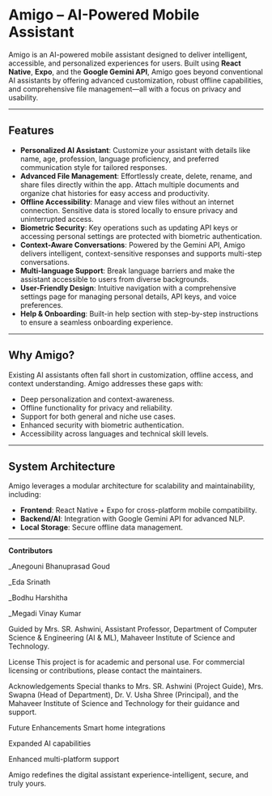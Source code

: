 # Amigo – AI-Powered Mobile Assistant

Amigo is an AI-powered mobile assistant designed to deliver intelligent, accessible, and personalized experiences for users. Built using **React Native**, **Expo**, and the **Google Gemini API**, Amigo goes beyond conventional AI assistants by offering advanced customization, robust offline capabilities, and comprehensive file management—all with a focus on privacy and usability.

---

## Features

- **Personalized AI Assistant**: Customize your assistant with details like name, age, profession, language proficiency, and preferred communication style for tailored responses.
- **Advanced File Management**: Effortlessly create, delete, rename, and share files directly within the app. Attach multiple documents and organize chat histories for easy access and productivity.
- **Offline Accessibility**: Manage and view files without an internet connection. Sensitive data is stored locally to ensure privacy and uninterrupted access.
- **Biometric Security**: Key operations such as updating API keys or accessing personal settings are protected with biometric authentication.
- **Context-Aware Conversations**: Powered by the Gemini API, Amigo delivers intelligent, context-sensitive responses and supports multi-step conversations.
- **Multi-language Support**: Break language barriers and make the assistant accessible to users from diverse backgrounds.
- **User-Friendly Design**: Intuitive navigation with a comprehensive settings page for managing personal details, API keys, and voice preferences.
- **Help & Onboarding**: Built-in help section with step-by-step instructions to ensure a seamless onboarding experience.

---

## Why Amigo?

Existing AI assistants often fall short in customization, offline access, and context understanding. Amigo addresses these gaps with:
- Deep personalization and context-awareness.
- Offline functionality for privacy and reliability.
- Support for both general and niche use cases.
- Enhanced security with biometric authentication.
- Accessibility across languages and technical skill levels.

---

## System Architecture

Amigo leverages a modular architecture for scalability and maintainability, including:
- **Frontend**: React Native + Expo for cross-platform mobile compatibility.
- **Backend/AI**: Integration with Google Gemini API for advanced NLP.
- **Local Storage**: Secure offline data management.

---
**Contributors**

_Anegouni Bhanuprasad Goud 

_Eda Srinath

_Bodhu Harshitha

_Megadi Vinay Kumar

Guided by Mrs. SR. Ashwini, Assistant Professor, Department of Computer Science & Engineering (AI & ML), Mahaveer Institute of Science and Technology.

License
This project is for academic and personal use. For commercial licensing or contributions, please contact the maintainers.

Acknowledgements
Special thanks to Mrs. SR. Ashwini (Project Guide), Mrs. Swapna (Head of Department), Dr. V. Usha Shree (Principal), and the Mahaveer Institute of Science and Technology for their guidance and support.

Future Enhancements
Smart home integrations

Expanded AI capabilities

Enhanced multi-platform support

Amigo redefines the digital assistant experience-intelligent, secure, and truly yours.

